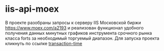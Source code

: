 # iis-api-moex
В проекте разобраны запросы к серверу IIS Московской биржи https://www.moex.com/a2193 и реализован функционал удобного получения данных минутных графиков инструмента срочного рынка класса forts за необходимый торгуемый диапазон.
Для запуска проекта кликнуть по ссылке <a href="https://github.com/Paheychup/iis-api-moex/blob/main/get_data_from_IIS_MOEX.ipynb">transaction-time</a>
